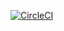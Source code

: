 [![CircleCI](https://circleci.com/gh/klapuch/bulletpoint/tree/master.svg?style=svg)](https://circleci.com/gh/klapuch/bulletpoint/tree/master)

